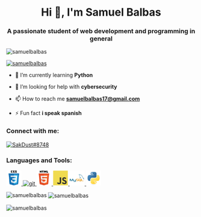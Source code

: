 <h1 align="center">Hi 👋, I'm Samuel Balbas</h1>
<h3 align="center">A passionate student of web development and programming in general</h3>

<p align="left"> <img src="https://komarev.com/ghpvc/?username=samuelbalbas&label=Profile%20views&color=0e75b6&style=flat" alt="samuelbalbas" /> </p>

<p align="left"> <a href="https://github.com/ryo-ma/github-profile-trophy"><img src="https://github-profile-trophy.vercel.app/?username=samuelbalbas" alt="samuelbalbas" /></a> </p>

- 🌱 I’m currently learning **Python**

- 🤝 I’m looking for help with **cybersecurity**

- 📫 How to reach me **samuelbalbas17@gmail.com**

- ⚡ Fun fact **i speak spanish**

<h3 align="left">Connect with me:</h3>
<p align="left">
<a href="https://discord.gg/SakDust#8748" target="blank"><img align="center" src="https://raw.githubusercontent.com/rahuldkjain/github-profile-readme-generator/master/src/images/icons/Social/discord.svg" alt="SakDust#8748" height="30" width="40" /></a>
</p>

<h3 align="left">Languages and Tools:</h3>
<p align="left"> <a href="https://www.w3schools.com/css/" target="_blank" rel="noreferrer"> <img src="https://raw.githubusercontent.com/devicons/devicon/master/icons/css3/css3-original-wordmark.svg" alt="css3" width="40" height="40"/> </a> <a href="https://git-scm.com/" target="_blank" rel="noreferrer"> <img src="https://www.vectorlogo.zone/logos/git-scm/git-scm-icon.svg" alt="git" width="40" height="40"/> </a> <a href="https://www.w3.org/html/" target="_blank" rel="noreferrer"> <img src="https://raw.githubusercontent.com/devicons/devicon/master/icons/html5/html5-original-wordmark.svg" alt="html5" width="40" height="40"/> </a> <a href="https://developer.mozilla.org/en-US/docs/Web/JavaScript" target="_blank" rel="noreferrer"> <img src="https://raw.githubusercontent.com/devicons/devicon/master/icons/javascript/javascript-original.svg" alt="javascript" width="40" height="40"/> </a> <a href="https://www.mysql.com/" target="_blank" rel="noreferrer"> <img src="https://raw.githubusercontent.com/devicons/devicon/master/icons/mysql/mysql-original-wordmark.svg" alt="mysql" width="40" height="40"/> </a> <a href="https://www.python.org" target="_blank" rel="noreferrer"> <img src="https://raw.githubusercontent.com/devicons/devicon/master/icons/python/python-original.svg" alt="python" width="40" height="40"/> </a> </p>

<p><img align="left" src="https://github-readme-stats.vercel.app/api/top-langs?username=samuelbalbas&show_icons=true&locale=en&layout=compact" alt="samuelbalbas" /></p>

<p>&nbsp;<img align="center" src="https://github-readme-stats.vercel.app/api?username=samuelbalbas&show_icons=true&locale=en" alt="samuelbalbas" /></p>

<p><img align="center" src="https://github-readme-streak-stats.herokuapp.com/?user=samuelbalbas&" alt="samuelbalbas" /></p>
